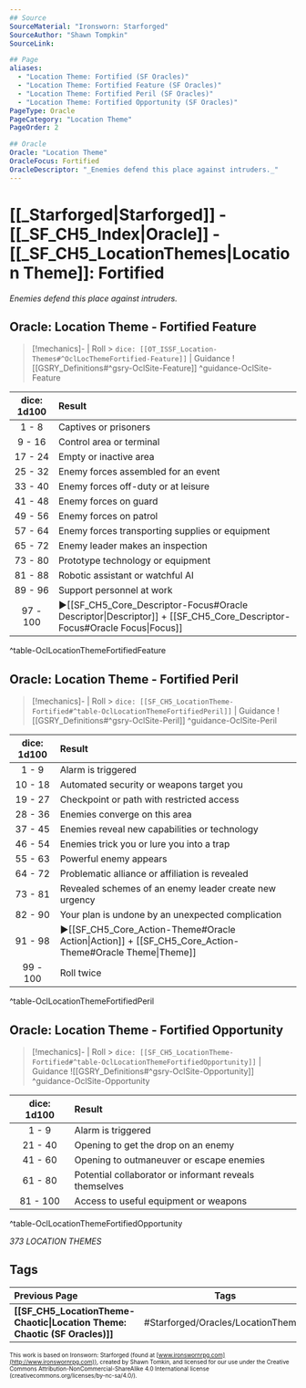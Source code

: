 ```yaml
---
## Source
SourceMaterial: "Ironsworn: Starforged"
SourceAuthor: "Shawn Tompkin"
SourceLink: 

## Page
aliases:
  - "Location Theme: Fortified (SF Oracles)"
  - "Location Theme: Fortified Feature (SF Oracles)"
  - "Location Theme: Fortified Peril (SF Oracles)"
  - "Location Theme: Fortified Opportunity (SF Oracles)"
PageType: Oracle
PageCategory: "Location Theme"
PageOrder: 2

## Oracle
Oracle: "Location Theme"
OracleFocus: Fortified
OracleDescriptor: "_Enemies defend this place against intruders._"
---
```

# [[_Starforged|Starforged]] - [[_SF_CH5_Index|Oracle]] - [[_SF_CH5_LocationThemes|Location Theme]]: Fortified
_Enemies defend this place against intruders._

## Oracle: Location Theme - Fortified Feature
> [!mechanics]- | Roll > `dice: [[OT_ISSF_Location-Themes#^OclLocThemeFortified-Feature]]` | Guidance
> ![[GSRY_Definitions#^gsry-OclSite-Feature]] ^guidance-OclSite-Feature

| dice: 1d100 | Result |
| :---: | :--- |
| 1 - 8 | Captives or prisoners |
| 9 - 16 | Control area or terminal |
| 17 - 24 | Empty or inactive area |
| 25 - 32 | Enemy forces assembled for an event |
| 33 - 40 | Enemy forces off-duty or at leisure |
| 41 - 48 | Enemy forces on guard |
| 49 - 56 | Enemy forces on patrol |
| 57 - 64 | Enemy forces transporting supplies or equipment |
| 65 - 72 | Enemy leader makes an inspection |
| 73 - 80 | Prototype technology or equipment |
| 81 - 88 | Robotic assistant or watchful AI |
| 89 - 96 | Support personnel at work |
| 97 - 100 | ▶[[SF_CH5_Core_Descriptor-Focus#Oracle Descriptor\|Descriptor]] + [[SF_CH5_Core_Descriptor-Focus#Oracle Focus\|Focus]] |
^table-OclLocationThemeFortifiedFeature

## Oracle: Location Theme - Fortified Peril
> [!mechanics]- | Roll > `dice: [[SF_CH5_LocationTheme-Fortified#^table-OclLocationThemeFortifiedPeril]]` | Guidance
> ![[GSRY_Definitions#^gsry-OclSite-Peril]] ^guidance-OclSite-Peril

| dice: 1d100 | Result |
| :---: | :--- |
| 1 - 9 | Alarm is triggered |
| 10 - 18 | Automated security or weapons target you |
| 19 - 27 | Checkpoint or path with restricted access |
| 28 - 36 | Enemies converge on this area |
| 37 - 45 | Enemies reveal new capabilities or technology |
| 46 - 54 | Enemies trick you or lure you into a trap |
| 55 - 63 | Powerful enemy appears |
| 64 - 72 | Problematic alliance or affiliation is revealed |
| 73 - 81 | Revealed schemes of an enemy leader create new urgency |
| 82 - 90 | Your plan is undone by an unexpected complication |
| 91 - 98 | ▶[[SF_CH5_Core_Action-Theme#Oracle Action\|Action]] + [[SF_CH5_Core_Action-Theme#Oracle Theme\|Theme]] |
| 99 - 100 | Roll twice |
^table-OclLocationThemeFortifiedPeril

## Oracle: Location Theme - Fortified Opportunity
> [!mechanics]- | Roll > `dice: [[SF_CH5_LocationTheme-Fortified#^table-OclLocationThemeFortifiedOpportunity]]` | Guidance
> ![[GSRY_Definitions#^gsry-OclSite-Opportunity]] ^guidance-OclSite-Opportunity

| dice: 1d100 | Result |
| :---: | :--- |
| 1 - 9 | Alarm is triggered |
| 21 - 40 | Opening to get the drop on an enemy |
| 41 - 60 | Opening to outmaneuver or escape enemies |
| 61 - 80 | Potential collaborator or informant reveals themselves |
| 81 - 100 | Access to useful equipment or weapons |
^table-OclLocationThemeFortifiedOpportunity

*373 LOCATION THEMES*

## Tags
| Previous Page | Tags | Next Page |
|:--- |:---:| ---:|
| **[[SF_CH5_LocationTheme-Chaotic\|Location Theme: Chaotic (SF Oracles)]]** | #Starforged/Oracles/LocationThemes | **[[SF_CH5_LocationTheme-Haunted\|Location Theme: Haunted (SF Oracles)]]** |

<font size=-2>This work is based on Ironsworn: Starforged (found at [www.ironswornrpg.com](http://www.ironswornrpg.com)), created by Shawn Tomkin, and licensed for our use under the Creative Commons Attribution-NonCommercial-ShareAlike 4.0 International license  (creativecommons.org/licenses/by-nc-sa/4.0/).</font>